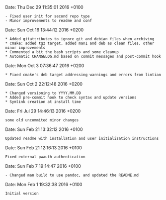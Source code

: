 Date:   Thu Dec 29 11:35:01 2016 +0100

    - Fixed user init for second repo type
    - Minor improvements to readme and conf

Date:   Sun Oct 16 13:44:12 2016 +0200

    * Added gitattributes to ignore git and debian files when archiving
    * cmake: added tgz target, added man1 and deb as clean files, other minor improvements
    * Commented a bit the bash scripts and some cleanup
    * Automatic CHANGELOG.md based on commit messages and post-commit hook

Date:   Mon Oct 3 07:36:47 2016 +0200

    * Fixed cmake's deb target addressing warnings and errors from lintian

Date:   Sun Oct 2 22:12:48 2016 +0200

    * Changed versioning to YYYY.MM.DD
    * Added pre-commit hook to check syntax and update versions
    * Symlink creation at install time

Date:   Fri Jul 29 14:46:13 2016 +0200

    some old uncommited minor changes

Date:   Sun Feb 21 13:32:12 2016 +0100

    Updated readme with installation and user initialization instructions

Date:   Sun Feb 21 12:16:13 2016 +0100

    Fixed external pwauth authentication

Date:   Sun Feb 7 19:14:47 2016 +0100

    - Changed man build to use pandoc, and updated the README.md

Date:   Mon Feb 1 19:32:38 2016 +0100

    Initial version
